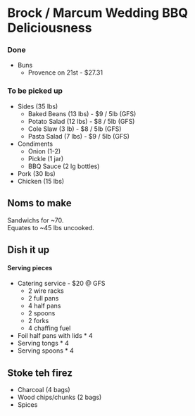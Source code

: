 Brock / Marcum Wedding BBQ Deliciousness
========================================

### Done
- Buns 
    - Provence on 21st - $27.31

### To be picked up
- Sides (35 lbs)
    - Baked Beans (13 lbs) - $9 / 5lb (GFS)
    - Potato Salad (12 lbs) - $8 / 5lb (GFS)
    - Cole Slaw (3 lb) - $8 / 5lb (GFS)
    - Pasta Salad (7 lbs) - $9 / 5lb (GFS)
- Condiments 
    - Onion (1-2) 
    - Pickle (1 jar) 
    - BBQ Sauce (2 lg bottles)
- Pork (30 lbs) 
- Chicken (15 lbs) 

## Noms to make
Sandwichs for ~70.  
Equates to ~45 lbs uncooked.  

## Dish it up
#### Serving pieces
- Catering service - $20 @ GFS
    - 2 wire racks
    - 2 full pans
    - 4 half pans
    - 2 spoons
    - 2 forks
    - 4 chaffing fuel
- Foil half pans with lids * 4
- Serving tongs * 4
- Serving spoons * 4

## Stoke teh firez
- Charcoal (4 bags)
- Wood chips/chunks (2 bags)
- Spices 
